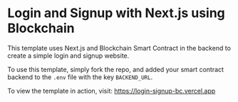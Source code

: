 # Login and Signup with Next.js using Blockchain

This template uses Next.js and Blockchain Smart Contract in the backend to create a simple login and signup website.

To use this template, simply fork the repo, and added your smart contract backend to the `.env` file with the key `BACKEND_URL`.

To view the template in action, visit: https://login-signup-bc.vercel.app